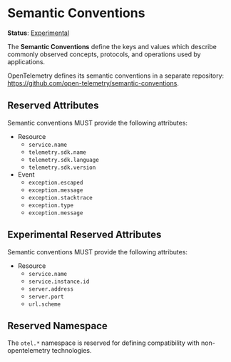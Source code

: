 # Semantic Conventions

**Status**: [Experimental](../document-status.md)

The **Semantic Conventions** define the keys and values which describe commonly observed concepts, protocols, and operations used by applications.

OpenTelemetry defines its semantic conventions in a separate repository:
https://github.com/open-telemetry/semantic-conventions.

## Reserved Attributes

Semantic conventions MUST provide the following attributes:

- Resource
  - `service.name`
  - `telemetry.sdk.name`
  - `telemetry.sdk.language`
  - `telemetry.sdk.version`
- Event
  - `exception.escaped`
  - `exception.message`
  - `exception.stacktrace`
  - `exception.type`
  - `exception.message`

## Experimental Reserved Attributes

Semantic conventions MUST provide the following attributes:

- Resource
  - `service.name`
  - `service.instance.id`
  - `server.address`
  - `server.port`
  - `url.scheme`

## Reserved Namespace

The `otel.*` namespace is reserved for defining compatibility with
non-opentelemetry technologies.